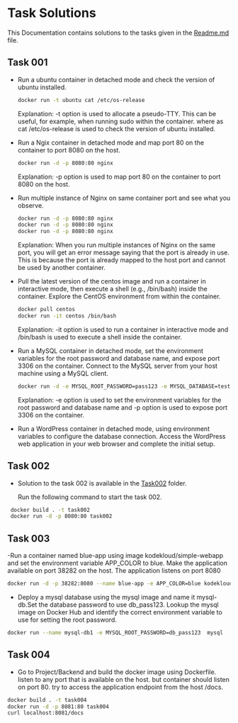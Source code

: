 # Task Solutions

This Documentation contains solutions to the tasks given in the [Readme.md](./README.md) file.

## Task 001

- Run a ubuntu container in detached mode and check the version of ubuntu installed.

    ```bash
    docker run -t ubuntu cat /etc/os-release
    ```

    Explanation: -t option is used to allocate a pseudo-TTY. This can be useful, for example, when running sudo within the container. where as cat /etc/os-release is used to check the version of ubuntu installed.
- Run a Ngix container in detached mode and map port 80 on the container to port 8080 on the host.

    ```bash
    docker run -d -p 8080:80 nginx
    ```

    Explanation: -p option is used to map port 80 on the container to port 8080 on the host.

- Run multiple instance of Nginx on same container port and see what you observe.

    ```bash
    docker run -d -p 8080:80 nginx
    docker run -d -p 8080:80 nginx
    docker run -d -p 8080:80 nginx
    ```

    Explanation: When you run multiple instances of Nginx on the same port, you will get an error message saying that the port is already in use. This is because the port is already mapped to the host port and cannot be used by another container.

- Pull the latest version of the centos image and run a container in interactive mode, then execute a shell (e.g., /bin/bash) inside the container. Explore the CentOS environment from within the container.

    ```bash
    docker pull centos
    docker run -it centos /bin/bash
    ```

    Explanation: -it option is used to run a container in interactive mode and /bin/bash is used to execute a shell inside the container.

- Run a MySQL container in detached mode, set the environment variables for the root password and database name, and expose port 3306 on the container. Connect to the MySQL server from your host machine using a MySQL client.

    ```bash
    docker run -d -e MYSQL_ROOT_PASSWORD=pass123 -e MYSQL_DATABASE=testdb -p 3306:3306 mysql
    ```

    Explanation: -e option is used to set the environment variables for the root password and database name and -p option is used to expose port 3306 on the container.
- Run a WordPress container in detached mode, using environment variables to configure the database connection. Access the WordPress web application in your web browser and complete the initial setup.

## Task 002

- Solution to the task 002 is available in the [Task002](./TaskSolutions/Task002/) folder.

  Run the following command to start the task 002.

```bash
 docker build . -t task002
 docker run -d -p 8080:80 task002
```

## Task 003

-Run a container named blue-app using image kodekloud/simple-webapp and set the environment variable APP_COLOR to blue. Make the application available on port 38282 on the host. The application listens on port 8080

```bash
docker run -d -p 38282:8080 --name blue-app -e APP_COLOR=blue kodekloud/simple-webapp
```

- Deploy a mysql database using the mysql image and name it mysql-db.Set the database password to use db_pass123. Lookup the mysql image on Docker Hub and identify the correct environment variable to use for setting the root password.

```bash
docker run --name mysql-db1 -e MYSQL_ROOT_PASSWORD=db_pass123  mysql
```

## Task 004

- Go to Project/Backend and build the docker image using Dockerfile. listen to any port that is available on the host.
but container should listen on port 80. try to access the application endpoint from the host /docs.

```bash
docker build . -t task004
docker run -d -p 8081:80 task004
curl localhost:8081/docs
```
